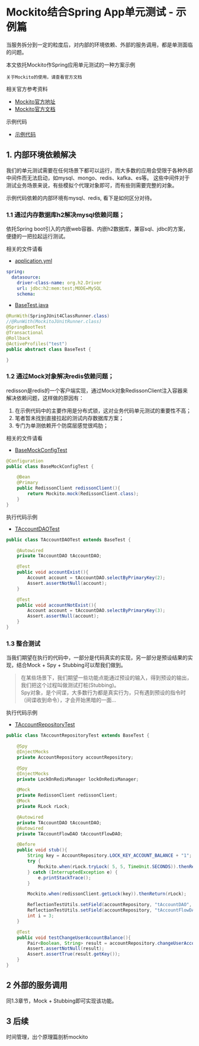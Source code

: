 # Mockito结合Spring App单元测试 - 示例篇
当服务拆分到一定的粒度后，对内部的环境依赖、外部的服务调用，都是单测面临的问题。

本文依托Mockito作Spring应用单元测试的一种方案示例

```
关于Mockito的使用，请查看官方文档
```

相关官方参考资料
- [Mockito官方地址](https://site.mockito.org)
- [Mockito官方文档](https://static.javadoc.io/org.mockito/mockito-core/2.18.0/org/mockito/Mockito.html)

示例代码
- [示例代码](https://github.com/zzqfsy/spring-distributed-transaction) 

## 1. 内部环境依赖解决
我们的单元测试需要在任何场景下都可以运行，而大多数的应用会受限于各种外部中间件而无法启动，如mysql、mongo、redis、kafka、es等。
这些中间件对于测试业务场景来说，有些模拟个代理对象即可，而有些则需要完整的对象。

示例代码依赖的内部环境有mysql、redis, 看下是如何区分对待。

### 1.1 通过内存数据库h2解决mysql依赖问题；
依托Spring boot引入的内嵌web容器、内嵌h2数据库，兼容sql、jdbc的方案，便捷的一把拉起运行测试。

相关的文件请看
* [application.yml](https://github.com/zzqfsy/spring-distributed-transaction/blob/master/account-service/src/test/resources/application.yml)
```yaml
spring:
  datasource:
    driver-class-name: org.h2.Driver
    url: jdbc:h2:mem:test;MODE=MySQL
    schema: 
```
* [BaseTest.java](https://github.com/zzqfsy/spring-distributed-transaction/blob/master/account-service/src/test/java/com/zzqfsy/account/test/base/BaseTest.java)
```java
@RunWith(SpringJUnit4ClassRunner.class)
//@RunWith(MockitoJUnitRunner.class)
@SpringBootTest
@Transactional
@Rollback
@ActiveProfiles("test")
public abstract class BaseTest {

}
```
### 1.2 通过Mock对象解决redis依赖问题；
redisson是redis的一个客户端实现，通过Mock对象RedissonClient注入容器来解决依赖问题，这样做的原因有：
1. 在示例代码中的主要作用是分布式锁，这对业务代码单元测试的重要性不高；
2. 笔者暂未找到直接拉起的测试内存数据库方案；
3. 专门为单测依赖开个防腐层感觉很鸡肋；


相关的文件请看
* [BaseMockConfigTest](https://github.com/zzqfsy/spring-distributed-transaction/blob/master/account-service/src/test/java/com/zzqfsy/account/test/base/BaseMockConfigTest.java)
```java
@Configuration
public class BaseMockConfigTest {

    @Bean
    @Primary
    public RedissonClient redissonClient(){
        return Mockito.mock(RedissonClient.class);
    }
}
```

执行代码示例
* [TAccountDAOTest](https://github.com/zzqfsy/spring-distributed-transaction/blob/master/account-service/src/test/java/com/zzqfsy/account/test/account/dao/TAccountDAOTest.java)
```java
public class TAccountDAOTest extends BaseTest {

    @Autowired
    private TAccountDAO tAccountDAO;

    @Test
    public void accountExist(){
        Account account = tAccountDAO.selectByPrimaryKey(2);
        Assert.assertNotNull(account);
    }

    @Test
    public void accountNotExist(){
        Account account = tAccountDAO.selectByPrimaryKey(3);
        Assert.assertNull(account);
    }
}
```

### 1.3 整合测试
当我们期望在执行的代码中，一部分是代码真实的实现，另一部分是预设结果的实现，结合Mock + Spy + Stubbing可以帮我们做到。
> 在某些场景下，我们期望一些功能点能通过预设的输入，得到预设的输出，我们把这个过程叫做测试打桩(Stubbing)。
> <br /> 
> Spy对象，是个间谍，大多数行为都是真实行为，只有遇到预设的指令时（间谍收到命令），才会开始黑暗的一面...

执行代码示例
* [TAccountRepositoryTest](https://github.com/zzqfsy/spring-distributed-transaction/blob/master/account-service/src/test/java/com/zzqfsy/account/test/account/repository/TAccountRepositoryTest.java)
```java
public class TAccountRepositoryTest extends BaseTest {

    @Spy
    @InjectMocks
    private AccountRepository accountRepository;

    @Spy
    @InjectMocks
    private LockOnRedisManager lockOnRedisManager;

    @Mock
    private RedissonClient redissonClient;
    @Mock
    private RLock rLock;

    @Autowired
    private TAccountDAO tAccountDAO;
    @Autowired
    private TAccountFlowDAO tAccountFlowDAO;

    @Before
    public void stub(){
        String key = AccountRepository.LOCK_KEY_ACCOUNT_BALANCE + "1";
        try {
            Mockito.when(rLock.tryLock( 5, 5, TimeUnit.SECONDS)).thenReturn(true);
        } catch (InterruptedException e) {
            e.printStackTrace();
        }

        Mockito.when(redissonClient.getLock(key)).thenReturn(rLock);

        ReflectionTestUtils.setField(accountRepository, "tAccountDAO", tAccountDAO);
        ReflectionTestUtils.setField(accountRepository, "tAccountFlowDAO", tAccountFlowDAO);
        int i = 3;
    }

    @Test
    public void testChangeUserAccountBalance(){
        Pair<Boolean, String> result = accountRepository.changeUserAccountBalance(1, "123", BigDecimal.valueOf(123));
        Assert.assertNotNull(result);
        Assert.assertTrue(result.getKey());
    }
}
```
## 2 外部的服务调用
同1.3章节，Mock + Stubbing即可实现该功能。


## 3 后续
时间管理，出个原理篇剖析mockito